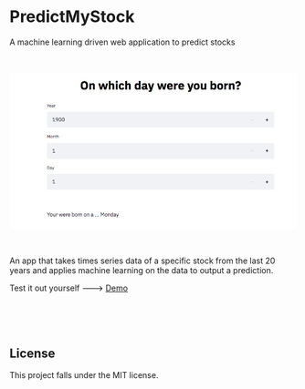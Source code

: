# PredictMyStock
A machine learning driven web application to predict stocks


<br />

<p align="center">
    <a href="https://github.com/MaximilianFreitag/birthday_calculator">
        <img src="https://github.com/MaximilianFreitag/birthday_calculator/blob/main/birth.png">
    </a>
</p>

<br />

An app that takes times series data of a specific stock from the last 20 years and applies machine learning on the data to output a prediction. 


Test it out yourself ---> [Demo](https://predictmystocks.herokuapp.com/)


<br />
<br />
<br />

## License
This project falls under the MIT license.
